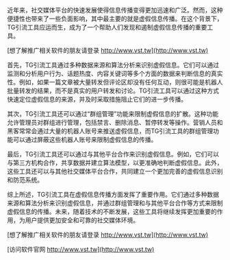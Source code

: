 近年来，社交媒体平台的快速发展使得信息传播变得更加迅速和广泛。然而，这种便捷性也带来了一些负面影响，其中最主要的就是虚假信息传播。在这个背景下，TG引流工具应运而生，成为了一个帮助人们发现和遏制虚假信息传播的重要工具。

[想了解推广相关软件的朋友请登录 http://www.vst.tw](http://www.vst.tw)

首先，TG引流工具通过多种数据来源和算法分析来识别虚假信息。它们可以通过监测和分析用户行为、话题热度、内容关键词等多个方面的数据来判断信息的真实性。例如，如果一篇文章被大量转发但评论区却没有任何互动，则很可能是机器人批量转发的结果，而不是真实的用户转发和讨论。TG引流工具可以通过这种方式快速定位虚假信息的来源，并及时采取措施阻止它们的进一步传播。

其次，TG引流工具还可以通过“群组管理”功能来限制虚假信息的扩散。这种功能允许管理员对群组进行管理，包括禁言、删除消息、暂停转发等操作。营销人员和黑客常常会通过大量的机器人账号来推送虚假信息，而TG引流工具的群组管理功能可以通过屏蔽这些机器人账号来限制虚假信息的传播。

最后，TG引流工具还可以通过与其他平台合作来识别虚假信息。例如，它们可以与第三方机构合作，共享数据并建立算法模型，以更准确地判断虚假信息。此外，这些工具还可以与其他社交媒体平台合作，共同建立一个更加完善的虚假信息识别和防范系统。

综上所述，TG引流工具在虚假信息传播方面发挥了重要作用。它们通过多种数据来源和算法分析来识别虚假信息，并通过群组管理和与其他平台合作等方式来限制虚假信息的传播。未来，随着技术的不断发展，这些工具将继续发挥更加重要的作用，为用户提供更加安全和可靠的社交媒体环境。

[想了解推广相关软件的朋友请登录 http://www.vst.tw](http://www.vst.tw)


[访问软件官网 http://www.vst.tw](http://www.vst.tw)
